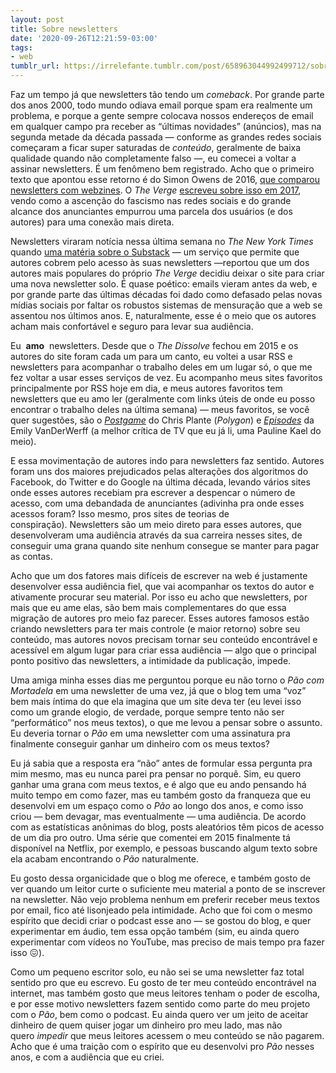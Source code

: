 ```yaml
---
layout: post
title: Sobre newsletters
date: '2020-09-26T12:21:59-03:00'
tags:
- web
tumblr_url: https://irrelefante.tumblr.com/post/658963044992499712/sobre-newsletters
---
```

Faz um tempo já que newsletters tão tendo um&nbsp;_comeback_. Por grande parte dos anos 2000, todo mundo odiava email porque spam era realmente um problema, e porque a gente sempre colocava nossos endereços de email em qualquer campo pra receber as “últimas novidades” (anúncios), mas na segunda metade da década passada —&nbsp;conforme as grandes redes sociais começaram a ficar super&nbsp;saturadas de&nbsp;_conteúdo_, geralmente de baixa qualidade quando não&nbsp;completamente falso —, eu comecei a voltar a assinar newsletters. É um fenômeno bem registrado. Acho que o primeiro texto que apontou esse retorno é do Simon Owens de 2016, [que comparou newsletters com webzines](https://href.li/?http://www.simonowens.net/email-newsletters-are-the-new-zines). O&nbsp;_The Verge_ [escreveu sobre isso em 2017](https://href.li/?https://www.theverge.com/2017/12/28/16795090/internet-community-2017-post-mortem-tumblr-amino-drip-tinyletter), vendo como a ascenção do fascismo nas redes sociais e do grande alcance dos anunciantes empurrou uma parcela dos usuários (e dos autores) para uma conexão mais direta.

Newsletters viraram notícia nessa última semana no _The New York Times_ quando [uma matéria sobre o Substack](https://t.umblr.com/redirect?z=https%3A%2F%2Fwww.nytimes.com%2F2020%2F09%2F23%2Fbusiness%2Fmedia%2Fsubstack-newsletters-journalists.html&t=OTAwYmJiZjJjZDY2ZmJhNjEyZjk3MjUzZGY2YjYyYzgyNWZhMzU3Yixoa0VpTkdEQQ%3D%3D&b=t%3ABhXIxCVq4mRDTAv_HXSxpQ&p=https%3A%2F%2Firrelefante.com.br%2Fpost%2F657367103507136512%2Fsobre-newsletters&m=0&ts=1628436056) — um serviço que permite que autores cobrem pelo acesso às suas newsletters —reportou que um dos autores mais populares do próprio&nbsp;_The Verge_&nbsp;decidiu deixar o site para criar uma nova newsletter solo.&nbsp;É quase poético: emails vieram antes da web, e por grande parte das últimas décadas foi dado como defasado pelas novas mídias sociais por faltar os robustos sistemas de mensuração que a web se assentou nos últimos anos. E, naturalmente, esse é o meio que os autores acham mais confortável e seguro para levar sua audiência.

Eu&nbsp; **amo** &nbsp;newsletters. Desde que o&nbsp;_The Dissolve_&nbsp;fechou em 2015 e os autores do site foram cada um para um canto, eu voltei a usar RSS e newsletters para acompanhar o trabalho deles em um lugar só, o que me fez voltar a usar esses serviços de vez. Eu acompanho meus sites favoritos principalmente por RSS hoje em dia, e meus autores favoritos tem newsletters que eu amo ler (geralmente com links úteis de onde eu posso encontrar o trabalho deles na última semana) — meus favoritos, se você quer sugestões, são o _[Postgame](https://href.li/?https://postgame.substack.com/)_ do Chris Plante (_Polygon_) e&nbsp;_[Episodes](https://href.li/?https://emilyvdw.substack.com/)_&nbsp;da Emily VanDerWerff (a melhor crítica de TV que eu já li, uma&nbsp;Pauline Kael do meio).

E essa movimentação de autores indo para newsletters faz sentido. Autores foram uns dos maiores prejudicados pelas alterações dos algoritmos do Facebook, do Twitter e do Google na última década, levando vários sites onde esses autores recebiam pra escrever a despencar o número de acesso, com uma debandada de anunciantes (adivinha pra onde esses acessos foram? Isso mesmo, pros sites de teorias de conspiração).&nbsp;Newsletters são um meio direto para esses autores, que desenvolveram uma audiência através da sua carreira nesses sites, de conseguir uma grana quando site nenhum consegue se manter para pagar as contas.

Acho que um dos fatores mais difíceis de escrever na web é justamente desenvolver essa audiência fiel, que vai acompanhar os textos do autor e ativamente procurar seu material. Por isso eu acho que newsletters, por mais que eu ame elas, são bem mais complementares do que essa migração de autores pro meio faz parecer. Esses autores famosos estão criando newsletters para ter mais controle (e maior retorno) sobre seu conteúdo, mas autores novos precisam tornar seu conteúdo encontrável e acessível em algum lugar para criar essa audiência — algo que o principal ponto positivo das newsletters, a intimidade da publicação, impede.

Uma amiga minha esses dias me perguntou porque eu não torno o _Pão com Mortadela_&nbsp;em uma newsletter de uma vez, já que o blog tem uma “voz” bem mais íntima do que ela imagina que um site deva ter (eu levei isso como um grande elogio, de&nbsp;verdade, porque sempre tento não ser “performático” nos meus textos), o que me levou a pensar sobre o assunto. Eu deveria tornar o&nbsp;_Pão_&nbsp;em uma newsletter com uma assinatura pra finalmente conseguir ganhar um dinheiro com os meus textos?

Eu já sabia que a resposta era “não” antes de formular essa pergunta pra mim mesmo, mas eu nunca parei pra pensar no porquê. Sim, eu quero ganhar uma grana com meus textos, e é algo que eu ando pensando há muito tempo em como fazer, mas eu também gosto da franqueza que eu desenvolvi em um espaço como o&nbsp;_Pão_&nbsp;ao longo dos anos, e como isso criou — bem devagar, mas eventualmente — uma audiência. De acordo com as estatísticas anônimas do blog, posts aleatórios têm picos de acesso de um dia pro outro. Uma série que comentei em 2015 finalmente tá disponível na Netflix, por exemplo, e pessoas buscando algum texto sobre ela acabam encontrando o&nbsp;_Pão_&nbsp;naturalmente.

Eu gosto dessa organicidade que o blog me oferece, e também gosto de ver quando um leitor curte o suficiente meu material a ponto de se inscrever na newsletter. Não vejo problema nenhum em preferir receber meus textos por email, fico até lisonjeado pela intimidade. Acho que foi com o mesmo espírito que decidi criar o podcast esse ano — se gostou do blog, e quer experimentar em áudio, tem essa opção também (sim, eu ainda quero experimentar com vídeos no YouTube, mas preciso de mais tempo pra fazer isso 😖).

Como um pequeno escritor solo, eu não sei se uma newsletter faz total sentido pro que eu escrevo. Eu gosto de ter meu conteúdo encontrável na internet, mas também gosto que meus leitores tenham o poder de escolha, e por esse motivo newsletters fazem sentido como parte do meu projeto com o&nbsp;_Pão_, bem como o podcast. Eu ainda quero ver um jeito de aceitar dinheiro de quem quiser jogar um dinheiro pro meu lado, mas não quero&nbsp;_impedir_&nbsp;que meus leitores acessem o meu conteúdo se não pagarem. Acho que é uma traição com o espírito que eu desenvolvi pro&nbsp;_Pão_&nbsp;nesses anos, e com a audiência que eu criei.

